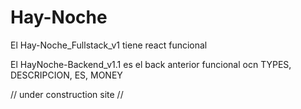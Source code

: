 # Hay-Noche

El Hay-Noche_Fullstack_v1 tiene react funcional

El HayNoche-Backend_v1.1 es el back anterior funcional ocn TYPES, DESCRIPCION, ES, MONEY

// under construction site //

